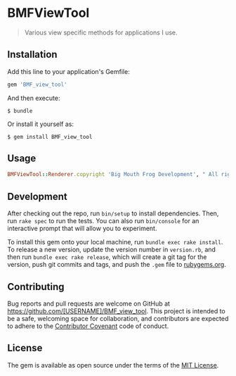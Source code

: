 # BMFViewTool

>Various view specific methods for applications I use.

## Installation

Add this line to your application's Gemfile:

```ruby
gem 'BMF_view_tool'
```

And then execute:

    $ bundle

Or install it yourself as:

    $ gem install BMF_view_tool

## Usage

```ruby
BMFViewTool::Renderer.copyright 'Big Mouth Frog Development', " All rights reserved"
```

## Development

After checking out the repo, run `bin/setup` to install dependencies. Then, run `rake spec` to run the tests. You can also run `bin/console` for an interactive prompt that will allow you to experiment.

To install this gem onto your local machine, run `bundle exec rake install`. To release a new version, update the version number in `version.rb`, and then run `bundle exec rake release`, which will create a git tag for the version, push git commits and tags, and push the `.gem` file to [rubygems.org](https://rubygems.org).

## Contributing

Bug reports and pull requests are welcome on GitHub at https://github.com/[USERNAME]/BMF_view_tool. This project is intended to be a safe, welcoming space for collaboration, and contributors are expected to adhere to the [Contributor Covenant](http://contributor-covenant.org) code of conduct.


## License

The gem is available as open source under the terms of the [MIT License](http://opensource.org/licenses/MIT).

